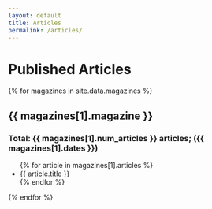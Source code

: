 ```yaml
---
layout: default
title: Articles
permalink: /articles/
---
```


<div class="row">
	<div class="col-lg-12">
	   <h1 class="page-heading">Published Articles</h1>
   </div>
</div>

<div class="row">
{% for magazines in site.data.magazines %}
   <h2>{{ magazines[1].magazine }}</h2><h3>Total: {{ magazines[1].num_articles }} articles; ({{ magazines[1].dates }})</h3>
   <ul>
	{% for article in magazines[1].articles %}
		<li>{{ article.title }}</li>
	{% endfor %}
   </ul>
{% endfor %}
</div>

